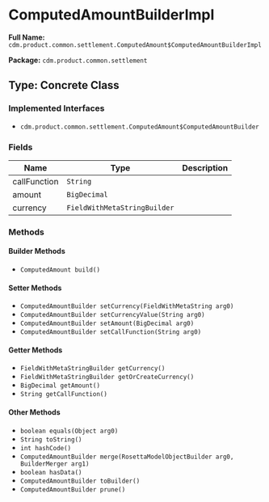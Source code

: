# ComputedAmountBuilderImpl

**Full Name:** `cdm.product.common.settlement.ComputedAmount$ComputedAmountBuilderImpl`

**Package:** `cdm.product.common.settlement`

## Type: Concrete Class

### Implemented Interfaces

- `cdm.product.common.settlement.ComputedAmount$ComputedAmountBuilder`

### Fields

| Name | Type | Description |
|------|------|-------------|
| callFunction | `String` |  |
| amount | `BigDecimal` |  |
| currency | `FieldWithMetaStringBuilder` |  |

### Methods

#### Builder Methods

- `ComputedAmount build()`

#### Setter Methods

- `ComputedAmountBuilder setCurrency(FieldWithMetaString arg0)`
- `ComputedAmountBuilder setCurrencyValue(String arg0)`
- `ComputedAmountBuilder setAmount(BigDecimal arg0)`
- `ComputedAmountBuilder setCallFunction(String arg0)`

#### Getter Methods

- `FieldWithMetaStringBuilder getCurrency()`
- `FieldWithMetaStringBuilder getOrCreateCurrency()`
- `BigDecimal getAmount()`
- `String getCallFunction()`

#### Other Methods

- `boolean equals(Object arg0)`
- `String toString()`
- `int hashCode()`
- `ComputedAmountBuilder merge(RosettaModelObjectBuilder arg0, BuilderMerger arg1)`
- `boolean hasData()`
- `ComputedAmountBuilder toBuilder()`
- `ComputedAmountBuilder prune()`

